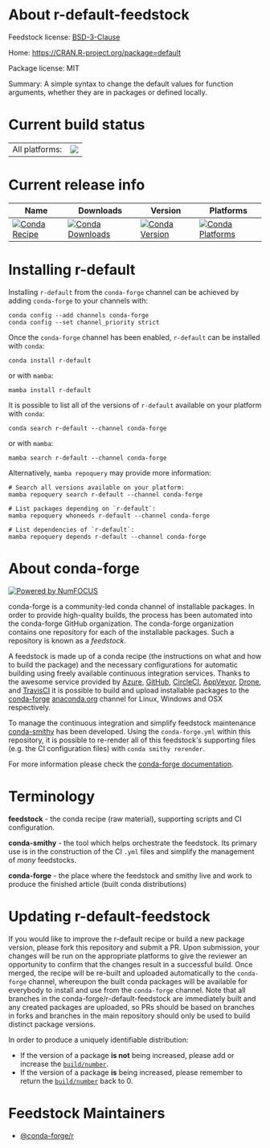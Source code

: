 About r-default-feedstock
=========================

Feedstock license: [BSD-3-Clause](https://github.com/conda-forge/r-default-feedstock/blob/main/LICENSE.txt)

Home: https://CRAN.R-project.org/package=default

Package license: MIT

Summary: A simple syntax to change the default values for function arguments, whether they are in packages or defined locally.

Current build status
====================


<table><tr><td>All platforms:</td>
    <td>
      <a href="https://dev.azure.com/conda-forge/feedstock-builds/_build/latest?definitionId=4488&branchName=main">
        <img src="https://dev.azure.com/conda-forge/feedstock-builds/_apis/build/status/r-default-feedstock?branchName=main">
      </a>
    </td>
  </tr>
</table>

Current release info
====================

| Name | Downloads | Version | Platforms |
| --- | --- | --- | --- |
| [![Conda Recipe](https://img.shields.io/badge/recipe-r--default-green.svg)](https://anaconda.org/conda-forge/r-default) | [![Conda Downloads](https://img.shields.io/conda/dn/conda-forge/r-default.svg)](https://anaconda.org/conda-forge/r-default) | [![Conda Version](https://img.shields.io/conda/vn/conda-forge/r-default.svg)](https://anaconda.org/conda-forge/r-default) | [![Conda Platforms](https://img.shields.io/conda/pn/conda-forge/r-default.svg)](https://anaconda.org/conda-forge/r-default) |

Installing r-default
====================

Installing `r-default` from the `conda-forge` channel can be achieved by adding `conda-forge` to your channels with:

```
conda config --add channels conda-forge
conda config --set channel_priority strict
```

Once the `conda-forge` channel has been enabled, `r-default` can be installed with `conda`:

```
conda install r-default
```

or with `mamba`:

```
mamba install r-default
```

It is possible to list all of the versions of `r-default` available on your platform with `conda`:

```
conda search r-default --channel conda-forge
```

or with `mamba`:

```
mamba search r-default --channel conda-forge
```

Alternatively, `mamba repoquery` may provide more information:

```
# Search all versions available on your platform:
mamba repoquery search r-default --channel conda-forge

# List packages depending on `r-default`:
mamba repoquery whoneeds r-default --channel conda-forge

# List dependencies of `r-default`:
mamba repoquery depends r-default --channel conda-forge
```


About conda-forge
=================

[![Powered by
NumFOCUS](https://img.shields.io/badge/powered%20by-NumFOCUS-orange.svg?style=flat&colorA=E1523D&colorB=007D8A)](https://numfocus.org)

conda-forge is a community-led conda channel of installable packages.
In order to provide high-quality builds, the process has been automated into the
conda-forge GitHub organization. The conda-forge organization contains one repository
for each of the installable packages. Such a repository is known as a *feedstock*.

A feedstock is made up of a conda recipe (the instructions on what and how to build
the package) and the necessary configurations for automatic building using freely
available continuous integration services. Thanks to the awesome service provided by
[Azure](https://azure.microsoft.com/en-us/services/devops/), [GitHub](https://github.com/),
[CircleCI](https://circleci.com/), [AppVeyor](https://www.appveyor.com/),
[Drone](https://cloud.drone.io/welcome), and [TravisCI](https://travis-ci.com/)
it is possible to build and upload installable packages to the
[conda-forge](https://anaconda.org/conda-forge) [anaconda.org](https://anaconda.org/)
channel for Linux, Windows and OSX respectively.

To manage the continuous integration and simplify feedstock maintenance
[conda-smithy](https://github.com/conda-forge/conda-smithy) has been developed.
Using the ``conda-forge.yml`` within this repository, it is possible to re-render all of
this feedstock's supporting files (e.g. the CI configuration files) with ``conda smithy rerender``.

For more information please check the [conda-forge documentation](https://conda-forge.org/docs/).

Terminology
===========

**feedstock** - the conda recipe (raw material), supporting scripts and CI configuration.

**conda-smithy** - the tool which helps orchestrate the feedstock.
                   Its primary use is in the construction of the CI ``.yml`` files
                   and simplify the management of *many* feedstocks.

**conda-forge** - the place where the feedstock and smithy live and work to
                  produce the finished article (built conda distributions)


Updating r-default-feedstock
============================

If you would like to improve the r-default recipe or build a new
package version, please fork this repository and submit a PR. Upon submission,
your changes will be run on the appropriate platforms to give the reviewer an
opportunity to confirm that the changes result in a successful build. Once
merged, the recipe will be re-built and uploaded automatically to the
`conda-forge` channel, whereupon the built conda packages will be available for
everybody to install and use from the `conda-forge` channel.
Note that all branches in the conda-forge/r-default-feedstock are
immediately built and any created packages are uploaded, so PRs should be based
on branches in forks and branches in the main repository should only be used to
build distinct package versions.

In order to produce a uniquely identifiable distribution:
 * If the version of a package **is not** being increased, please add or increase
   the [``build/number``](https://docs.conda.io/projects/conda-build/en/latest/resources/define-metadata.html#build-number-and-string).
 * If the version of a package **is** being increased, please remember to return
   the [``build/number``](https://docs.conda.io/projects/conda-build/en/latest/resources/define-metadata.html#build-number-and-string)
   back to 0.

Feedstock Maintainers
=====================

* [@conda-forge/r](https://github.com/conda-forge/r/)

